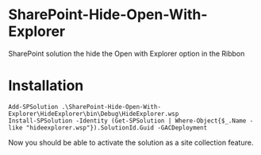 SharePoint-Hide-Open-With-Explorer
==================================

SharePoint solution the hide the Open with Explorer option in the Ribbon

# Installation

	Add-SPSolution .\SharePoint-Hide-Open-With-Explorer\HideExplorer\bin\Debug\HideExplorer.wsp
	Install-SPSolution -Identity (Get-SPSolution | Where-Object{$_.Name -like "hideexplorer.wsp"}).SolutionId.Guid -GACDeployment
	
Now you should be able to activate the solution as a site collection feature.